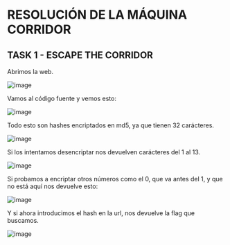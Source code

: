 # RESOLUCIÓN DE LA MÁQUINA CORRIDOR

## TASK 1 - ESCAPE THE CORRIDOR

Abrimos la web.

![image](https://github.com/user-attachments/assets/7129baf2-ddf5-40dd-917b-837b63660c3e)

Vamos al código fuente y vemos esto: 

![image](https://github.com/user-attachments/assets/299af054-c71a-4ee5-90b1-86616777141a)

Todo esto son hashes encriptados en md5, ya que tienen 32 carácteres.

![image](https://github.com/user-attachments/assets/e6d02483-8a73-4811-a3b7-890d5af6650e)

Si los intentamos desencriptar nos devuelven carácteres del 1 al 13.

![image](https://github.com/user-attachments/assets/635cfa6d-b806-4366-b406-3bbae6f1ad30)

Si probamos a encriptar otros números como el 0, que va antes del 1, y que no está aquí nos devuelve esto: 

![image](https://github.com/user-attachments/assets/e187880c-4d72-444b-ac3c-d2f59bdc6912)

Y si ahora introducimos el hash en la url, nos devuelve la flag que buscamos.

![image](https://github.com/user-attachments/assets/7445b2b0-e5ab-4055-96c1-11c9457a4519)
